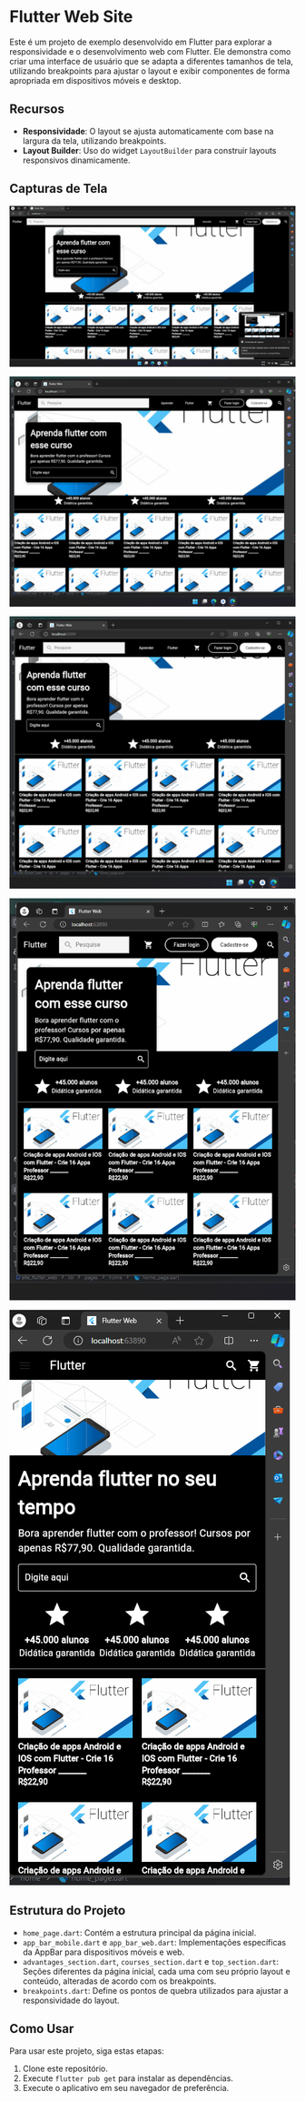 # Flutter Web Site

Este é um projeto de exemplo desenvolvido em Flutter para explorar a responsividade e o desenvolvimento web com Flutter. Ele demonstra como criar uma interface de usuário que se adapta a diferentes tamanhos de tela, utilizando breakpoints para ajustar o layout e exibir componentes de forma apropriada em dispositivos móveis e desktop.

## Recursos

- **Responsividade**: O layout se ajusta automaticamente com base na largura da tela, utilizando breakpoints.
- **Layout Builder**: Uso do widget `LayoutBuilder` para construir layouts responsivos dinamicamente.

## Capturas de Tela
![Captura de tela 1](Captura%20de%20tela%201.png)

![Captura de tela 2](Captura%20de%20tela%202.png)

![Captura de tela 3](Captura%20de%20tela%203.png)

![Captura de tela 4](Captura%20de%20tela%204.png)

![Captura de tela 5](Captura%20de%20tela%205.png)


## Estrutura do Projeto

- `home_page.dart`: Contém a estrutura principal da página inicial.
- `app_bar_mobile.dart` e `app_bar_web.dart`: Implementações específicas da AppBar para dispositivos móveis e web.
- `advantages_section.dart`, `courses_section.dart` e `top_section.dart`: Seções diferentes da página inicial, cada uma com seu próprio layout e conteúdo, alteradas de acordo com os breakpoints.
- `breakpoints.dart`: Define os pontos de quebra utilizados para ajustar a responsividade do layout.

## Como Usar

Para usar este projeto, siga estas etapas:

1. Clone este repositório.
2. Execute `flutter pub get` para instalar as dependências.
3. Execute o aplicativo em seu navegador de preferência.
